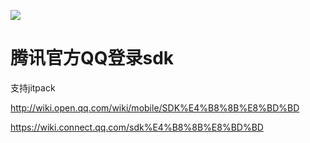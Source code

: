 [![](https://jitpack.io/v/iKECINCode/QQOpenSdkForAndroid.svg)](https://jitpack.io/#iKECINCode/QQOpenSdkForAndroid)

# 腾讯官方QQ登录sdk

支持jitpack

http://wiki.open.qq.com/wiki/mobile/SDK%E4%B8%8B%E8%BD%BD

https://wiki.connect.qq.com/sdk%E4%B8%8B%E8%BD%BD
